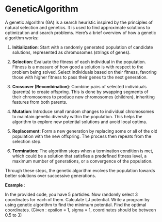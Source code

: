 # GeneticAlgorithm
A genetic algorithm (GA) is a search heuristic inspired by the principles of natural selection and genetics. It is used to find approximate solutions to optimization and search problems. Here’s a brief overview of how a genetic algorithm works:

1. **Initialization**: Start with a randomly generated population of candidate solutions, represented as chromosomes (strings of genes).

2. **Selection**: Evaluate the fitness of each individual in the population. Fitness is a measure of how good a solution is with respect to the problem being solved. Select individuals based on their fitness, favoring those with higher fitness to pass their genes to the next generation.

3. **Crossover (Recombination)**: Combine pairs of selected individuals (parents) to create offspring. This is done by swapping segments of their chromosomes to produce new chromosomes (children), inheriting features from both parents.

4. **Mutation**: Introduce small random changes to individual chromosomes to maintain genetic diversity within the population. This helps the algorithm to explore new potential solutions and avoid local optima.

5. **Replacement**: Form a new generation by replacing some or all of the old population with the new offspring. The process then repeats from the selection step.

6. **Termination**: The algorithm stops when a termination condition is met, which could be a solution that satisfies a predefined fitness level, a maximum number of generations, or a convergence of the population.

Through these steps, the genetic algorithm evolves the population towards better solutions over successive generations.

**Example** :

In the provided code, you have 5 particles. Now randomly select 3 coordinates for each of them. Calculate LJ potential. Write a program by using genetic algorithm to find the minimum potential. Find the optimal coordinates. (Given : epsilon = 1, sigma = 1, coordinates should be between 0.5 to 3)


